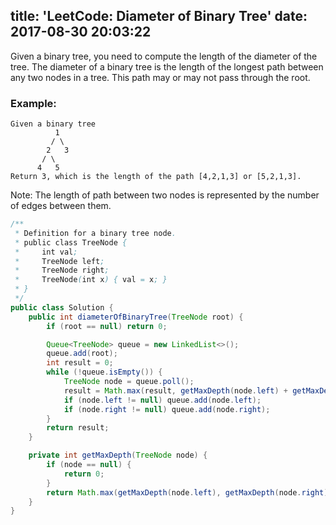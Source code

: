 title: 'LeetCode: Diameter of Binary Tree'
date: 2017-08-30 20:03:22
---

Given a binary tree, you need to compute the length of the diameter of the tree. The diameter of a binary tree is the length of the longest path between any two nodes in a tree. This path may or may not pass through the root.

### Example:
```
Given a binary tree
          1
         / \
        2   3
       / \     
      4   5    
Return 3, which is the length of the path [4,2,1,3] or [5,2,1,3].
```
Note: The length of path between two nodes is represented by the number of edges between them.

```java
/**
 * Definition for a binary tree node.
 * public class TreeNode {
 *     int val;
 *     TreeNode left;
 *     TreeNode right;
 *     TreeNode(int x) { val = x; }
 * }
 */
public class Solution {
    public int diameterOfBinaryTree(TreeNode root) {
        if (root == null) return 0;

        Queue<TreeNode> queue = new LinkedList<>();
        queue.add(root);
        int result = 0;
        while (!queue.isEmpty()) {
            TreeNode node = queue.poll();
            result = Math.max(result, getMaxDepth(node.left) + getMaxDepth(node.right));
            if (node.left != null) queue.add(node.left);
            if (node.right != null) queue.add(node.right);
        }
        return result;
    }

    private int getMaxDepth(TreeNode node) {
        if (node == null) {
            return 0;
        }
        return Math.max(getMaxDepth(node.left), getMaxDepth(node.right)) + 1;
    }
}
```

